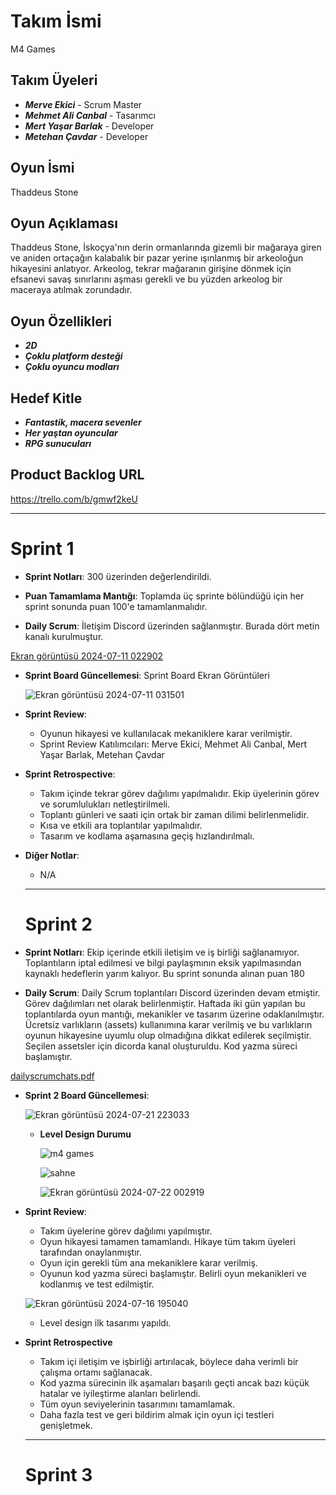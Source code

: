 # Takım İsmi
M4 Games

## Takım Üyeleri
- ***Merve Ekici*** - Scrum Master
- ***Mehmet Ali Canbal*** - Tasarımcı
- ***Mert Yaşar Barlak*** - Developer
- ***Metehan Çavdar*** - Developer

## Oyun İsmi
Thaddeus Stone

## Oyun Açıklaması
Thaddeus Stone, İskoçya'nın derin ormanlarında gizemli bir mağaraya giren ve aniden ortaçağın kalabalık bir pazar yerine ışınlanmış bir arkeoloğun hikayesini anlatıyor. Arkeolog, tekrar mağaranın girişine dönmek için efsanevi savaş sınırlarını aşması gerekli ve bu yüzden arkeolog bir maceraya atılmak zorundadır.

## Oyun Özellikleri
- ***2D***
- ***Çoklu platform desteği***
- ***Çoklu oyuncu modları***

## Hedef Kitle
- ***Fantastik, macera sevenler***
- ***Her yaştan oyuncular***
- ***RPG sunucuları***

## Product Backlog URL
https://trello.com/b/gmwf2keU

---

# Sprint 1

- **Sprint Notları**: 300 üzerinden değerlendirildi.

- **Puan Tamamlama Mantığı**: Toplamda üç sprinte bölündüğü için her sprint sonunda puan 100'e tamamlanmalıdır.

- **Daily Scrum**: İletişim Discord üzerinden sağlanmıştır. Burada dört metin kanalı kurulmuştur.

 [Ekran görüntüsü 2024-07-11 022902](https://github.com/Ciaodar/OUA-Bootcamp/assets/154469323/fb04d0fd-fd2b-4f38-90fc-2f5709fe1539)

- **Sprint Board Güncellemesi**: Sprint Board Ekran Görüntüleri

  ![Ekran görüntüsü 2024-07-11 031501](https://github.com/Ciaodar/OUA-Bootcamp/assets/154469323/be361e07-010f-4e0a-a42b-a199bea30947)

- **Sprint Review**:
  - Oyunun hikayesi ve kullanılacak mekaniklere karar verilmiştir.
  - Sprint Review Katılımcıları: Merve Ekici, Mehmet Ali Canbal, Mert Yaşar Barlak, Metehan Çavdar
- **Sprint Retrospective**:
  - Takım içinde tekrar görev dağılımı yapılmalıdır. Ekip üyelerinin görev ve sorumlulukları netleştirilmeli.
  - Toplantı günleri ve saati için ortak bir zaman dilimi belirlenmelidir.
  - Kısa ve etkili ara toplantılar yapılmalıdır.
  - Tasarım ve kodlama aşamasına geçiş hızlandırılmalı.

- **Diğer Notlar**:
  - N/A

  ---

  # Sprint 2

- **Sprint Notları**: Ekip içerinde etkili iletişim ve iş birliği sağlanamıyor. Toplantıların iptal edilmesi ve bilgi paylaşmının eksik yapılmasından kaynaklı hedeflerin yarım kalıyor. Bu sprint sonunda alınan puan 180
 
- **Daily Scrum**: Daily Scrum toplantıları Discord üzerinden devam etmiştir. Görev dağılımları net olarak belirlenmiştir. Haftada iki gün yapılan bu toplantılarda oyun mantığı, mekanikler ve tasarım üzerine odaklanılmıştır. Ücretsiz varlıkların (assets) kullanımına karar verilmiş ve bu varlıkların oyunun hikayesine uyumlu olup olmadığına dikkat edilerek seçilmiştir. Seçilen assetsler için dicorda kanal oluşturuldu. Kod yazma süreci başlamıştır.

[dailyscrumchats.pdf](https://github.com/user-attachments/files/16325718/dailyscrumchats.pdf)

- **Sprint 2 Board Güncellemesi**:

  ![Ekran görüntüsü 2024-07-21 223033](https://github.com/user-attachments/assets/97f92e71-01b1-464e-a6b8-41b3bc271406)

  - **Level Design Durumu**
 
    ![m4 games](https://github.com/user-attachments/assets/9b1ac75a-e61d-4aaf-a83d-adc8938dc4ca)

    ![sahne](https://github.com/user-attachments/assets/a492ed1a-5e93-4f58-8742-3130cda3d2f7)

    ![Ekran görüntüsü 2024-07-22 002919](https://github.com/user-attachments/assets/4075e71e-3dc6-4c9f-b33b-05ee58f6c754)




- **Sprint Review**:
  - Takım üyelerine görev dağılımı yapılmıştır.
  - Oyun hikayesi tamamen tamamlandı. Hikaye tüm takım üyeleri tarafından onaylanmıştır.
  - Oyun için gerekli tüm ana mekaniklere karar verilmiş.
  - Oyunun kod yazma süreci başlamıştır. Belirli oyun mekanikleri ve kodlanmış ve test edilmiştir.
  
   ![Ekran görüntüsü 2024-07-16 195040](https://github.com/user-attachments/assets/56049dcd-b437-4297-8259-549424c74b95)
  - Level design ilk tasarımı yapıldı.

- **Sprint Retrospective**
  - Takım içi iletişim ve işbirliği artırılacak, böylece daha verimli bir çalışma ortamı sağlanacak.
  - Kod yazma sürecinin ilk aşamaları başarılı geçti ancak bazı küçük hatalar ve iyileştirme alanları belirlendi.
  - Tüm oyun seviyelerinin tasarımını tamamlamak.
  - Daha fazla test ve geri bildirim almak için oyun içi testleri genişletmek. 

 











  ---

  # Sprint 3
  

